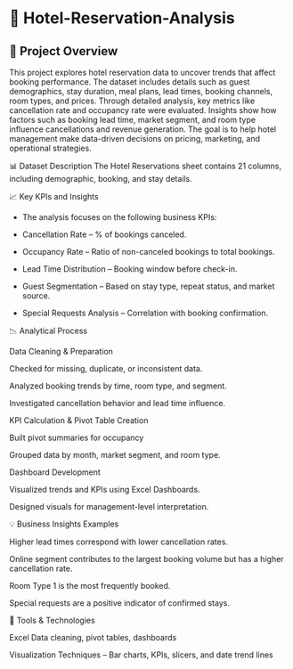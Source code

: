 # 🏨 Hotel-Reservation-Analysis

## 📘 Project Overview

This project explores hotel reservation data to uncover trends that affect booking performance. The dataset includes details such as guest demographics, stay duration, meal plans, lead times, booking channels, room types, and prices. Through detailed analysis, key metrics like cancellation rate and occupancy rate were evaluated. Insights show how factors such as booking lead time, market segment, and room type influence cancellations and revenue generation. The goal is to help hotel management make data-driven decisions on pricing, marketing, and operational strategies.

📊 Dataset Description
The Hotel Reservations sheet contains 21 columns, including demographic, booking, and stay details.

📈 Key KPIs and Insights

- The analysis focuses on the following business KPIs:

- Cancellation Rate – % of bookings canceled.

- Occupancy Rate – Ratio of non-canceled bookings to total bookings.

- Lead Time Distribution – Booking window before check-in.

- Guest Segmentation – Based on stay type, repeat status, and market source.

- Special Requests Analysis – Correlation with booking confirmation.

📉 Analytical Process

Data Cleaning & Preparation

Checked for missing, duplicate, or inconsistent data.

Analyzed booking trends by time, room type, and segment.

Investigated cancellation behavior and lead time influence.

KPI Calculation & Pivot Table Creation

Built pivot summaries for occupancy

Grouped data by month, market segment, and room type.

Dashboard Development

Visualized trends and KPIs using Excel Dashboards.

Designed visuals for management-level interpretation.

💡 Business Insights Examples

Higher lead times correspond with lower cancellation rates.

Online segment contributes to the largest booking volume but has a higher cancellation rate.

Room Type 1 is the most frequently booked.

Special requests are a positive indicator of confirmed stays.

🧰 Tools & Technologies

Excel Data cleaning, pivot tables, dashboards

Visualization Techniques – Bar charts, KPIs, slicers, and date trend lines
